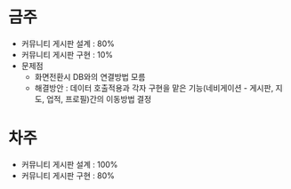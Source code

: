 # 금주
  + 커뮤니티 게시판 설계 : 80%
  + 커뮤니티 게시판 구현 : 10%
  + 문제점
     + 화면전환시 DB와의 연결방법 모름
     + 해결방안 : 데이터 호출적용과 각자 구현을 맡은 기능(네비게이션 - 게시판, 지도, 업적, 프로필)간의 이동방법 결정
  
  
# 차주
  + 커뮤니티 게시판 설계 : 100%
  + 커뮤니티 게시판 구현 : 80%
